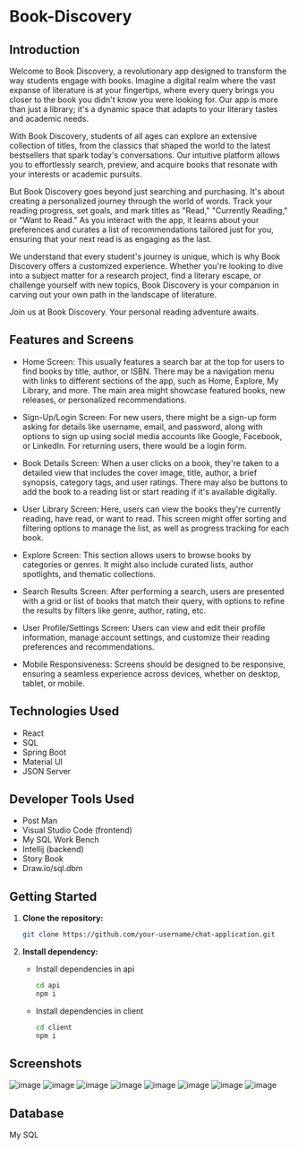 # Book-Discovery

## Introduction

Welcome to Book Discovery, a revolutionary app designed to transform the way students engage with books. Imagine a digital realm where the vast expanse of literature is at your fingertips, where every query brings you closer to the book you didn't know you were looking for. Our app is more than just a library; it's a dynamic space that adapts to your literary tastes and academic needs.

With Book Discovery, students of all ages can explore an extensive collection of titles, from the classics that shaped the world to the latest bestsellers that spark today's conversations. Our intuitive platform allows you to effortlessly search, preview, and acquire books that resonate with your interests or academic pursuits.

But Book Discovery goes beyond just searching and purchasing. It's about creating a personalized journey through the world of words. Track your reading progress, set goals, and mark titles as "Read," "Currently Reading," or "Want to Read." As you interact with the app, it learns about your preferences and curates a list of recommendations tailored just for you, ensuring that your next read is as engaging as the last.

We understand that every student's journey is unique, which is why Book Discovery offers a customized experience. Whether you're looking to dive into a subject matter for a research project, find a literary escape, or challenge yourself with new topics, Book Discovery is your companion in carving out your own path in the landscape of literature.

Join us at Book Discovery. Your personal reading adventure awaits.



## Features and Screens

- Home Screen: This usually features a search bar at the top for users to find books by title, author, or ISBN. There may be a navigation menu with links to different sections of the app, such as Home, Explore, My Library, and more. The main area might showcase featured books, new releases, or personalized recommendations.

- Sign-Up/Login Screen: For new users, there might be a sign-up form asking for details like username, email, and password, along with options to sign up using social media accounts like Google, Facebook, or LinkedIn. For returning users, there would be a login form.

- Book Details Screen: When a user clicks on a book, they're taken to a detailed view that includes the cover image, title, author, a brief synopsis, category tags, and user ratings. There may also be buttons to add the book to a reading list or start reading if it's available digitally.

- User Library Screen: Here, users can view the books they're currently reading, have read, or want to read. This screen might offer sorting and filtering options to manage the list, as well as progress tracking for each book.

- Explore Screen: This section allows users to browse books by categories or genres. It might also include curated lists, author spotlights, and thematic collections.

- Search Results Screen: After performing a search, users are presented with a grid or list of books that match their query, with options to refine the results by filters like genre, author, rating, etc.

- User Profile/Settings Screen: Users can view and edit their profile information, manage account settings, and customize their reading preferences and recommendations.

- Mobile Responsiveness: Screens should be designed to be responsive, ensuring a seamless experience across devices, whether on desktop, tablet, or mobile.

## Technologies Used

- React
- SQL
- Spring Boot
- Material UI
- JSON Server

## Developer Tools Used

- Post Man
- Visual Studio Code (frontend)
- My SQL Work Bench
- Intellij (backend)
- Story Book
- Draw.io/sql.dbm

## Getting Started

1. **Clone the repository:**

   ```bash
   git clone https://github.com/your-username/chat-application.git 
   ```
2. **Install dependency:**

    - Install dependencies in api 
        ```bash
        cd api
        npm i
        ```
    - Install dependencies in client 
        ```bash
        cd client
        npm i
        ```

## Screenshots 

![image](https://github.com/sanath1515/Green-Commute/assets/60379301/7e9e9b8b-3be8-4350-8456-b9fe4aa2431c)
![image](https://github.com/sanath1515/Book-Discovery/assets/60379301/4089d477-4b29-4bf0-9ce1-2146aebc4c4e)
![image](https://github.com/sanath1515/Book-Discovery/assets/60379301/4f5bf28a-717f-459c-90c4-6dffbb210f07)
![image](https://github.com/sanath1515/Book-Discovery/assets/60379301/8d7c1cd5-6c3f-4b0f-bddc-9e736e6166e9)
![image](https://github.com/sanath1515/Book-Discovery/assets/60379301/18bc614a-9990-4b1b-b4a9-c041918a76b8)
![image](https://github.com/sanath1515/Book-Discovery/assets/60379301/89258945-55b9-4151-9ef4-4141e7abfec0)
![image](https://github.com/sanath1515/Book-Discovery/assets/60379301/9fc0c10f-f097-4c1e-bcea-af37837508f4)
![image](https://github.com/sanath1515/Book-Discovery/assets/60379301/b429f41f-8cad-42d5-a0db-c7212c836e68)

## Database
My SQL
  

                    
